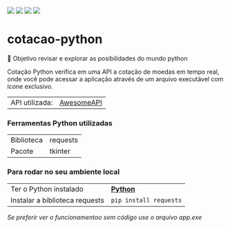  ![](https://img.shields.io/github/languages/count/riquecelo/cotacao-python) ![](https://img.shields.io/github/repo-size/riquecelo/cotacao-python) ![](https://img.shields.io/github/commit-activity/w/riquecelo/cotacao-python) ![](https://img.shields.io/github/last-commit/riquecelo/cotacao-python/main)



# cotacao-python
🎯 Objetivo revisar e explorar as posibilidades do mundo python

Cotação Python verifica em uma API a cotação de moedas em tempo real, onde você pode acessar a aplicação através de um arquivo executável com ícone exclusivo.

|||
|-|-|
|API utilizada:| [AwesomeAPI](https://docs.awesomeapi.com.br/) |

### Ferramentas Python utilizadas
|||
|-|-|
|Biblioteca|requests|
|Pacote|tkinter|

### Para rodar no seu ambiente local
|||
|-|-|
|Ter o Python instalado | **[Python](https://www.python.org/)**|
|Instalar a biblioteca requests|`pip install requests`|

*Se preferir ver o funcionamentoo sem código use o arquivo app.exe*
